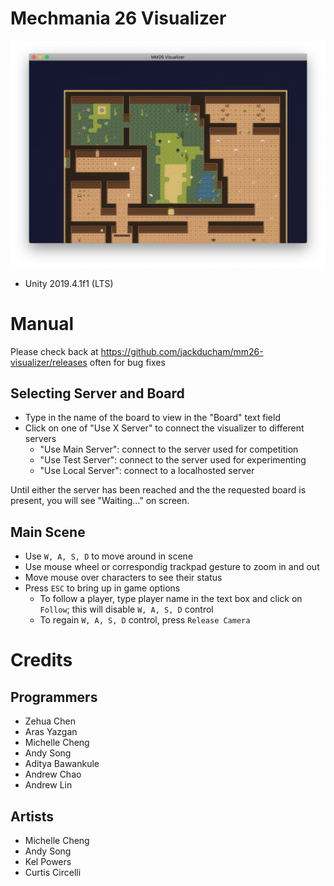 # Mechmania 26 Visualizer

![Screen Shot](ScreenShot.png)

- Unity 2019.4.1f1 (LTS)

# Manual

Please check back at https://github.com/jackducham/mm26-visualizer/releases often for bug fixes

## Selecting Server and Board

- Type in the name of the board to view in the "Board" text field
- Click on one of "Use X Server" to connect the visualizer to different servers
  - "Use Main Server": connect to the server used for competition
  - "Use Test Server": connect to the server used for experimenting
  - "Use Local Server": connect to a localhosted server

Until either the server has been reached and the the requested board is present, you
will see "Waiting..." on screen.

## Main Scene

- Use `W, A, S, D` to move around in scene
- Use mouse wheel or correspondig trackpad gesture to zoom in and out
- Move mouse over characters to see their status
- Press `ESC` to bring up in game options
  - To follow a player, type player name in the text box and click on `Follow`; this will 
    disable `W, A, S, D` control
  - To regain `W, A, S, D` control, press `Release Camera`

# Credits

## Programmers

- Zehua Chen
- Aras Yazgan
- Michelle Cheng
- Andy Song
- Aditya Bawankule
- Andrew Chao
- Andrew Lin

## Artists

- Michelle Cheng
- Andy Song
- Kel Powers
- Curtis Circelli
